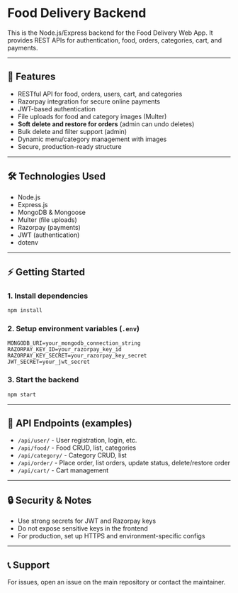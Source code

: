 # Food Delivery Backend

This is the Node.js/Express backend for the Food Delivery Web App. It provides REST APIs for authentication, food, orders, categories, cart, and payments.

---

## 🚀 Features

- RESTful API for food, orders, users, cart, and categories
- Razorpay integration for secure online payments
- JWT-based authentication
- File uploads for food and category images (Multer)
- **Soft delete and restore for orders** (admin can undo deletes)
- Bulk delete and filter support (admin)
- Dynamic menu/category management with images
- Secure, production-ready structure

---

## 🛠️ Technologies Used
- Node.js
- Express.js
- MongoDB & Mongoose
- Multer (file uploads)
- Razorpay (payments)
- JWT (authentication)
- dotenv

---

## ⚡ Getting Started

### 1. Install dependencies
```bash
npm install
```

### 2. Setup environment variables (`.env`)
```
MONGODB_URI=your_mongodb_connection_string
RAZORPAY_KEY_ID=your_razorpay_key_id
RAZORPAY_KEY_SECRET=your_razorpay_key_secret
JWT_SECRET=your_jwt_secret
```

### 3. Start the backend
```bash
npm start
```

---

## 🌟 API Endpoints (examples)

- `/api/user/` - User registration, login, etc.
- `/api/food/` - Food CRUD, list, categories
- `/api/category/` - Category CRUD, list
- `/api/order/` - Place order, list orders, update status, delete/restore order
- `/api/cart/` - Cart management

---

## 🔒 Security & Notes
- Use strong secrets for JWT and Razorpay keys
- Do not expose sensitive keys in the frontend
- For production, set up HTTPS and environment-specific configs

---

## 📞 Support
For issues, open an issue on the main repository or contact the maintainer. 
